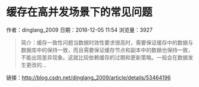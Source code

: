 # 缓存在高并发场景下的常见问题
作者：dinglang_2009
日期：2016-12-05 11:54
浏览量：3927
> 简介：缓存一致性问题当数据时效性要求很高时，需要保证缓存中的数据与数据库中的保持一致，而且需要保证缓存节点和副本中的数据也保持一致，不能出现差异现象。这就比较依赖缓存的过期和更新策略。一般会在数据发生更改的...

 链接：http://blog.csdn.net/dinglang_2009/article/details/53464196
